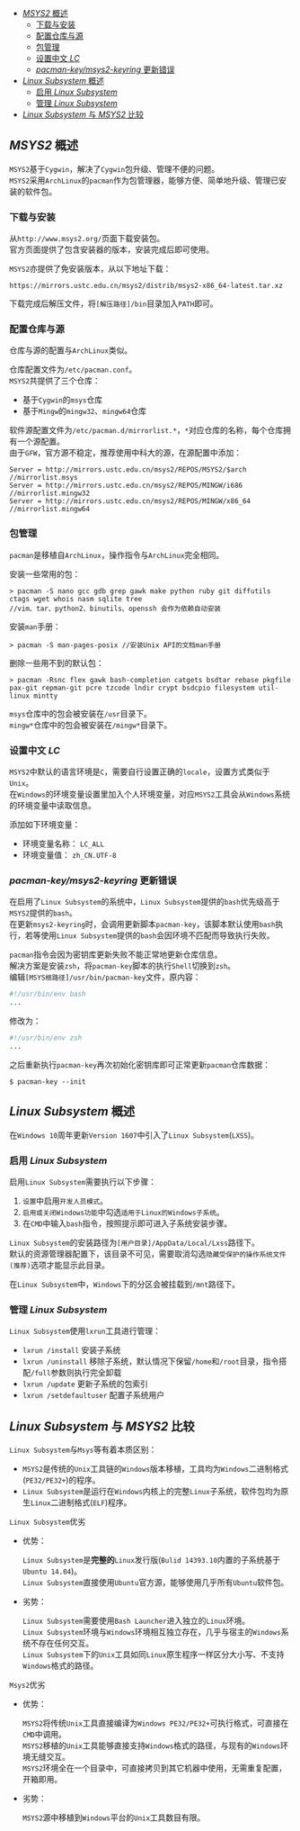 <!-- TOC -->

- [*MSYS2* 概述](#msys2-概述)
	- [下载与安装](#下载与安装)
	- [配置仓库与源](#配置仓库与源)
	- [包管理](#包管理)
	- [设置中文 *LC*](#设置中文-lc)
	- [*pacman-key/msys2-keyring* 更新错误](#pacman-keymsys2-keyring-更新错误)
- [*Linux Subsystem* 概述](#linux-subsystem-概述)
	- [启用 *Linux Subsystem*](#启用-linux-subsystem)
	- [管理 *Linux Subsystem*](#管理-linux-subsystem)
- [*Linux Subsystem* 与 *MSYS2* 比较](#linux-subsystem-与-msys2-比较)

<!-- /TOC -->



## *MSYS2* 概述
`MSYS2`基于`Cygwin`，解决了`Cygwin`包升级、管理不便的问题。  
`MSYS2`采用`ArchLinux`的`pacman`作为包管理器，能够方便、简单地升级、管理已安装的软件包。

### 下载与安装
从`http://www.msys2.org/`页面下载安装包。  
官方页面提供了包含安装器的版本，安装完成后即可使用。

`MSYS2`亦提供了免安装版本，从以下地址下载：

```
https://mirrors.ustc.edu.cn/msys2/distrib/msys2-x86_64-latest.tar.xz
```

下载完成后解压文件，将`[解压路径]/bin`目录加入`PATH`即可。

### 配置仓库与源
仓库与源的配置与`ArchLinux`类似。

仓库配置文件为`/etc/pacman.conf`。  
`MSYS2`共提供了三个仓库：

- 基于`Cygwin`的`msys`仓库
- 基于`Mingw`的`mingw32`、`mingw64`仓库

软件源配置文件为`/etc/pacman.d/mirrorlist.*`，`*`对应仓库的名称，每个仓库拥有一个源配置。  
由于`GFW`，官方源不稳定，推荐使用中科大的源，在源配置中添加：

```
Server = http://mirrors.ustc.edu.cn/msys2/REPOS/MSYS2/$arch //mirrorlist.msys
Server = http://mirrors.ustc.edu.cn/msys2/REPOS/MINGW/i686 //mirrorlist.mingw32
Server = http://mirrors.ustc.edu.cn/msys2/REPOS/MINGW/x86_64 //mirrorlist.mingw64
```

### 包管理
`pacman`是移植自`ArchLinux`，操作指令与`ArchLinux`完全相同。

安装一些常用的包：

```
> pacman -S nano gcc gdb grep gawk make python ruby git diffutils ctags wget whois nasm sqlite tree
//vim、tar、python2、binutils、openssh 会作为依赖自动安装
```

安装`man`手册：

```
> pacman -S man-pages-posix //安装Unix API的文档man手册
```

删除一些用不到的默认包：

```
> pacman -Rsnc flex gawk bash-completion catgets bsdtar rebase pkgfile pax-git repman-git pcre tzcode lndir crypt bsdcpio filesystem util-linux mintty
```

`msys`仓库中的包会被安装在`/usr`目录下。  
`mingw*`仓库中的包会被安装在`/mingw*`目录下。

### 设置中文 *LC*
`MSYS2`中默认的语言环境是`C`，需要自行设置正确的`locale`，设置方式类似于`Unix`。  
在`Windows`的环境变量设置里加入个人环境变量，对应`MSYS2`工具会从`Windows`系统的环境变量中读取信息。

添加如下环境变量：

- 环境变量名称： `LC_ALL`
- 环境变量值： `zh_CN.UTF-8`

### *pacman-key/msys2-keyring* 更新错误
在启用了`Linux Subsystem`的系统中，`Linux Subsystem`提供的`bash`优先级高于`MSYS2`提供的`bash`。  
在更新`msys2-keyring`时，会调用更新脚本`pacman-key`，该脚本默认使用`bash`执行，若等使用`Linux Subsystem`提供的`bash`会因环境不匹配而导致执行失败。

`pacman`指令会因为密钥库更新失败不能正常地更新仓库信息。  
解决方案是安装`zsh`，将`pacman-key`脚本的执行`Shell`切换到`zsh`。  
编辑`[MSYS根路径]/usr/bin/pacman-key`文件，原内容：

```bash
#!/usr/bin/env bash
...
```

修改为：

```bash
#!/usr/bin/env zsh
...
```

之后重新执行`pacman-key`再次初始化密钥库即可正常更新`pacman`仓库数据：

```
$ pacman-key --init
```



## *Linux Subsystem* 概述
在`Windows 10`周年更新`Version 1607`中引入了`Linux Subsystem`(`LXSS`)。

### 启用 *Linux Subsystem*
启用`Linux Subsystem`需要执行以下步骤：

1. `设置`中启用`开发人员模式`。
1. `启用或关闭Windows功能`中勾选`适用于Linux的Windows子系统`。
1. 在`CMD`中输入`bash`指令，按照提示即可进入子系统安装步骤。

`Linux Subsystem`的安装路径为`[用户目录]/AppData/Local/Lxss`路径下。  
默认的资源管理器配置下，该目录不可见，需要取消勾选`隐藏受保护的操作系统文件(推荐)`选项才能显示此目录。

在`Linux Subsystem`中，`Windows`下的分区会被挂载到`/mnt`路径下。

### 管理 *Linux Subsystem*
`Linux Subsystem`使用`lxrun`工具进行管理：

- `lxrun /install` 安装子系统
- `lxrun /uninstall` 移除子系统，默认情况下保留`/home`和`/root`目录，指令搭配`/full`参数则执行完全卸载
- `lxrun /update` 更新子系统的包索引
- `lxrun /setdefaultuser` 配置子系统用户



## *Linux Subsystem* 与 *MSYS2* 比较
`Linux Subsystem`与`Msys`等有着本质区别：

- `MSYS2`是传统的`Unix`工具链的`Windows`版本移植，工具均为`Windows`二进制格式(`PE32/PE32+`)的程序。
- `Linux Subsystem`是运行在`Windows`内核上的完整`Linux`子系统，软件包均为原生`Linux`二进制格式(`ELF`)程序。

`Linux Subsystem`优劣

- 优势：

	`Linux Subsystem`是**完整的**`Linux`发行版(`Bulid 14393.10`内置的子系统基于`Ubuntu 14.04`)。  
	`Linux Subsystem`直接使用`Ubuntu`官方源，能够使用几乎所有`Ubuntu`软件包。

- 劣势：

	`Linux Subsystem`需要使用`Bash Launcher`进入独立的`Linux`环境。  
	`Linux Subsystem`环境与`Windows`环境相互独立存在，几乎与宿主的`Windows`系统不存在任何交互。  
	`Linux Subsystem`下的`Unix`工具如同`Linux`原生程序一样区分大小写、不支持`Windows`格式的路径。

`Msys2`优劣

- 优势：

	`MSYS2`将传统`Unix`工具直接编译为`Windows PE32/PE32+`可执行格式，可直接在`CMD`中调用。  
	`MSYS2`移植的`Unix`工具能够直接支持`Windows`格式的路径，与现有的`Windows`环境无缝交互。  
	`MSYS2`环境全在一个目录中，可直接拷贝到其它机器中使用，无需重复配置，开箱即用。

- 劣势：

	`MSYS2`源中移植到`Windows`平台的`Unix`工具数目有限。

